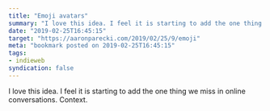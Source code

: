 ```yaml
---
title: "Emoji avatars"
summary: "I love this idea. I feel it is starting to add the one thing we miss in online conversations. Context."
date: "2019-02-25T16:45:15"
target: "https://aaronparecki.com/2019/02/25/9/emoji"
meta: "bookmark posted on 2019-02-25T16:45:15"
tags:
- indieweb
syndication: false
---
```

I love this idea. I feel it is starting to add the one thing we miss in online conversations. Context.
